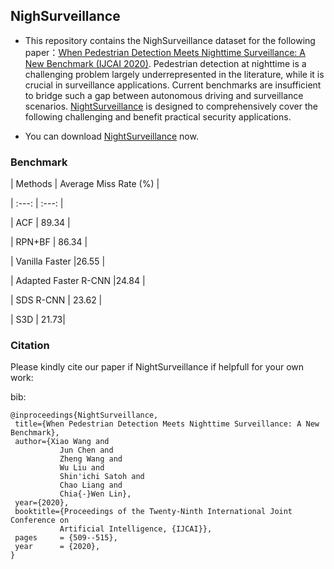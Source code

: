## NighSurveillance

- This repository contains the NighSurveillance dataset for the following paper：[When Pedestrian Detection Meets Nighttime Surveillance: A New Benchmark (IJCAI 2020)](https://wangzwhu.github.io/home/IJCAI20_NightSurveillance.pdf). Pedestrian detection at nighttime is a challenging problem largely underrepresented in the literature, while it is crucial in surveillance applications. Current benchmarks are insufficient to bridge such a gap between autonomous driving and surveillance scenarios. [NightSurveillance](https://pan.baidu.com/s/1bDUVKm0h9u8Kpx6IkdnW6w) is designed to comprehensively cover the following challenging and benefit practical security applications.

- You can download [NightSurveillance](https://pan.baidu.com/s/1bDUVKm0h9u8Kpx6IkdnW6w) now.

### **Benchmark**

| Methods | Average Miss Rate (%) |

| :---: | :---: |

| ACF | 89.34 | 

| RPN+BF | 86.34 | 

| Vanilla Faster |26.55 |

| Adapted Faster R-CNN |24.84 |

| SDS R-CNN | 23.62 |

| S3D | 21.73|



### **Citation**
Please kindly cite our paper if NightSurveillance if helpfull for your own work:

bib:

    @inproceedings{NightSurveillance,
     title={When Pedestrian Detection Meets Nighttime Surveillance: A New Benchmark},
     author={Xiao Wang and
               Jun Chen and
               Zheng Wang and
               Wu Liu and
               Shin'ichi Satoh and
               Chao Liang and
               Chia{-}Wen Lin},
     year={2020},
     booktitle={Proceedings of the Twenty-Ninth International Joint Conference on
               Artificial Intelligence, {IJCAI}},
     pages     = {509--515},
     year      = {2020},
    }

